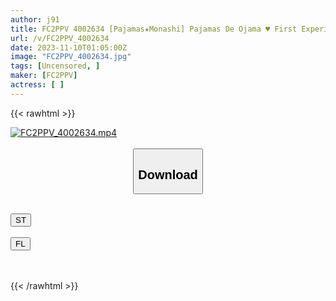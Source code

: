 ```yaml
---
author: j91
title: FC2PPV 4002634 [Pajamas★Monashi] Pajamas De Ojama ♥ First Experience Is Early ♥ Natural Asian Beauty Without Face Customization ♥ I Inseminated And Creampied A Masochistic Girl With Just The Right Size Of Breasts ♥
url: /v/FC2PPV_4002634
date: 2023-11-10T01:05:00Z
image: "FC2PPV_4002634.jpg"
tags: [Uncensored, ]
maker: [FC2PPV]
actress: [ ]
---
```



{{< rawhtml >}}

<div class="video" data-videoid="XjJ0WkvyLYiARO">
    <a href="javascript:;">
        <img src="https://my.j91.asia/v/FC2PPV_4002634/FC2PPV_4002634.jpg" width="WIDTH" height="HEIGHT" alt="FC2PPV_4002634.mp4" loading="lazy">
    </a>
</div>

<script type="text/javascript" src="https://j91.asia/asset/on-demand-st.js"></script>

<br>
  <link rel="stylesheet" href="https://j91.asia/asset/bs5.css">
  
  <center>
  <button class="btn btn-primary" type="button" data-bs-toggle="collapse" data-bs-target=".multi-collapse" aria-expanded="false" aria-controls="multiCollapseExample1 multiCollapseExample2"><h2>Download</h2></button></center>
</p>
<div class="row">
  <div class="col">
    <div class="collapse multi-collapse" id="multiCollapseExample1">
      <div class="card card-body">
	      	      <br>
<div class="buttons">  
<a href="https://streamtape.to/v/XjJ0WkvyLYiARO" target="_blank"><button class="btn-hover color-3"><i class="fa fa-download"></i> ST</button></a></div>
    </div>
  </div>
</div>
  <div class="col">
    <div class="collapse multi-collapse" id="multiCollapseExample2">
      <div class="card card-body">
	      <br>
<div class="buttons">
    <a href="https://filelions.online/f/240lgmssl16b" target="_blank"><button class="btn-hover color-9"><i class="fa fa-download"></i> FL</button></a></div>
<br><br>
      </div>
    </div>
  </div>
</div>

{{< /rawhtml >}}